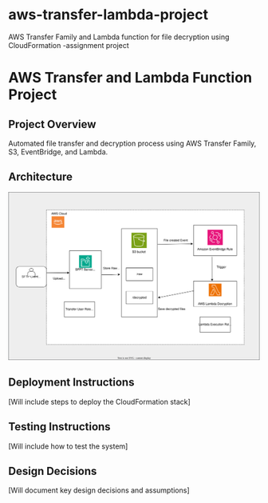 # aws-transfer-lambda-project
AWS Transfer Family and Lambda function for file decryption using CloudFormation -assignment project
# AWS Transfer and Lambda Function Project

## Project Overview
Automated file transfer and decryption process using AWS Transfer Family, S3, EventBridge, and Lambda.

## Architecture
![AWS Transfer and Lambda Architecture](architecture/aws-transfer-lambda-architecture.svg)
## Deployment Instructions
[Will include steps to deploy the CloudFormation stack]

## Testing Instructions
[Will include how to test the system]

## Design Decisions
[Will document key design decisions and assumptions]